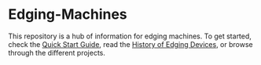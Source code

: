 # Edging-Machines
This repository is a hub of information for edging machines. 
To get started, check the [Quick Start Guide](https://github.com/Edging-Machines/Edging-Machines/wiki), read the [History of Edging Devices](https://github.com/Edging-Machines/Edging-Machines/wiki/History), or browse through the different projects.
